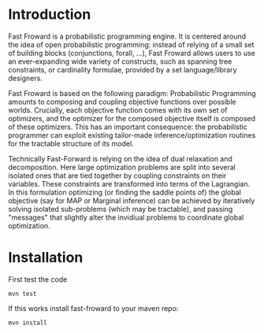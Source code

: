 Introduction
============

Fast Froward is a probabilistic programming engine. It is centered around the idea of open probabilistic programming: instead of relying of a small set of building blocks (conjunctions, forall, ...), Fast Froward allows users to use an ever-expanding wide variety of constructs, such as spanning tree constraints, or cardinality formulae, provided by a set language/library designers. 

Fast Froward is based on the following paradigm: Probabilistic Programming amounts to composing and coupling objective functions over possible worlds. Crucially, each objective function comes with its own set of optimizers, and the optimizer for the composed objective itself is composed of these optimizers. This has an important consequence: the probabilistic programmer can exploit existing tailor-made inference/optimization routines for the tractable structure of its model. 

Technically Fast-Forward is relying on the idea of dual relaxation and decomposition. Here large optimization problems are split into several isolated ones that are tied together by coupling constraints on their variables. These constraints are transformed into terms of the Lagrangian. In this formulation optimizing (or finding the saddle points of) the global objective (say for MAP or Marginal inference) can be achieved by iteratively solving isolated sub-problems (which may be tractable), and passing "messages" that slightly alter the invidiual problems to coordinate global optimization. 

Installation
============

First test the code

`mvn test`

If this works install fast-froward to your maven repo:

`mvn install`
